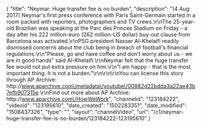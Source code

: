 {
    "title": "Neymar: Huge transfer fee is no burden",
    "description": "(4 Aug 2017) Neymar's first press conference with Paris Saint-Germain started in a room packed with reporters, photographers and TV crews.\r\nThe 25-year-old Brazilian was speaking at the Parc des Princes Stadium on Friday - a day after his 222 million-euro (262 million-US dollar) buy-out clause from Barcelona was activated.\r\nPSG president Nasser Al-Khelaifi readily dismissed concerns about the club being in breach of football's financial regulations.\r\n\"Please, go and have coffee and don't worry about us - we are in good hands\" said Al-Khelaifi.\r\nNeymar felt that the huge transfer fee would not put extra pressure on him.\r\n\"I am happy - that is the most important thing. It is not a burden.\"\r\n\r\n\r\nYou can license this story through AP Archive: http:\/\/www.aparchive.com\/metadata\/youtube\/00882d22bdda3a22ae43b7efb907315e \r\nFind out more about AP Archive: http:\/\/www.aparchive.com\/HowWeWork",
    "channelid": "123184222",
    "videoid": "123195610",
    "date_created": "1502283351",
    "date_modified": "1508437326",
    "type": "",
    "layout": "channelVideo",
    "url": "\/c1\/neymar-huge-transfer-fee-is-no-burden\/123184222-123195610"
}